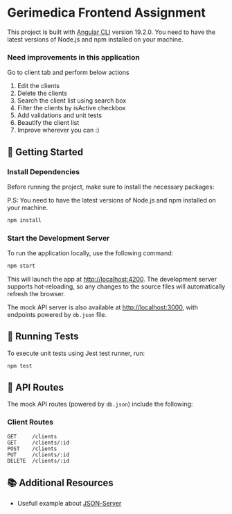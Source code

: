 # Gerimedica Frontend Assignment

This project is built with [Angular CLI](https://github.com/angular/angular-cli) version 19.2.0. You need to have the latest versions of Node.js and npm installed on your machine.

<h3> Need improvements in this application</h3>
<p>Go to client tab and perform below actions</p>
<ol>
        <li>Edit the clients</li>
        <li>Delete the clients</li>
        <li>Search the client list using search box</li>
        <li>Filter the clients by isActive checkbox</li>
        <li>Add validations and unit tests</li>
        <li>Beautify the client list</li>
        <li>Improve wherever you can :) </li>
      </ol>

## 🚀 Getting Started

### Install Dependencies

Before running the project, make sure to install the necessary packages:

P.S: You need to have the latest versions of Node.js and npm installed on your machine.

```bash
npm install
```

### Start the Development Server

To run the application locally, use the following command:

```bash
npm start
```

This will launch the app at [http://localhost:4200](http://localhost:4200). The development server supports hot-reloading, so any changes to the source files will automatically refresh the browser.

The mock API server is also available at [http://localhost:3000](http://localhost:3000), with endpoints powered by `db.json` file.

## 🧪 Running Tests

To execute unit tests using Jest test runner, run:

```bash
npm test
```

## 📡 API Routes

The mock API routes (powered by `db.json`) include the following:

### Client Routes

```http
GET     /clients
GET     /clients/:id
POST    /clients
PUT     /clients/:id
DELETE  /clients/:id
```

## 📚 Additional Resources

- Usefull example about [JSON-Server](https://jsonplaceholder.typicode.com/)
